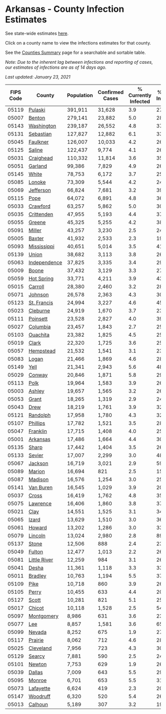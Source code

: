# Arkansas - County Infection Estimates

See state-wide estimates [here](/infections/us-ar).

Click on a county name to view the infections estimates for that county.

See the [Counties Summary](/infections/summary-counties) page for a searchable and sortable table.

*Note: Due to the inherent lag between infections and reporting of cases, our estimates of infections are as of 14 days ago.*

*Last updated: January 23, 2021*

|   FIPS Code |                       County |   Population |   Confirmed Cases |   % Currently Infected |   % Total Infected |
|-------------|------------------------------|--------------|-------------------|------------------------|--------------------|
|       05119 |           [Pulaski](pulaski) |      391,911 |            31,628 |                    3.9 |               27.2 |
|       05007 |             [Benton](benton) |      279,141 |            23,882 |                    5.0 |               28.8 |
|       05143 |     [Washington](washington) |      239,187 |            26,552 |                    4.8 |               37.7 |
|       05131 |       [Sebastian](sebastian) |      127,827 |            12,882 |                    6.1 |               33.4 |
|       05045 |         [Faulkner](faulkner) |      126,007 |            10,033 |                    4.2 |               26.4 |
|       05125 |             [Saline](saline) |      122,437 |             9,774 |                    4.1 |               26.4 |
|       05031 |       [Craighead](craighead) |      110,332 |            11,814 |                    3.6 |               35.5 |
|       05051 |           [Garland](garland) |       99,386 |             7,829 |                    4.9 |               26.2 |
|       05145 |               [White](white) |       78,753 |             6,172 |                    3.7 |               25.5 |
|       05085 |             [Lonoke](lonoke) |       73,309 |             5,544 |                    4.2 |               24.6 |
|       05069 |       [Jefferson](jefferson) |       66,824 |             7,681 |                    3.2 |               39.1 |
|       05115 |                 [Pope](pope) |       64,072 |             6,891 |                    4.8 |               36.0 |
|       05033 |         [Crawford](crawford) |       63,257 |             5,862 |                    5.0 |               30.1 |
|       05035 |     [Crittenden](crittenden) |       47,955 |             5,193 |                    4.4 |               37.7 |
|       05055 |             [Greene](greene) |       45,325 |             5,255 |                    4.2 |               38.1 |
|       05091 |             [Miller](miller) |       43,257 |             3,230 |                    2.5 |               24.8 |
|       05005 |             [Baxter](baxter) |       41,932 |             2,533 |                    2.3 |               19.6 |
|       05093 |   [Mississippi](mississippi) |       40,651 |             5,014 |                    3.5 |               41.5 |
|       05139 |               [Union](union) |       38,682 |             3,113 |                    3.8 |               26.8 |
|       05063 | [Independence](independence) |       37,825 |             3,335 |                    3.4 |               29.5 |
|       05009 |               [Boone](boone) |       37,432 |             3,129 |                    3.3 |               27.1 |
|       05059 |     [Hot Spring](hot-spring) |       33,771 |             4,211 |                    3.9 |               43.8 |
|       05015 |           [Carroll](carroll) |       28,380 |             2,460 |                    3.2 |               28.9 |
|       05071 |           [Johnson](johnson) |       26,578 |             2,363 |                    4.3 |               30.6 |
|       05123 |   [St. Francis](st.-francis) |       24,994 |             3,227 |                    4.6 |               45.9 |
|       05023 |         [Cleburne](cleburne) |       24,919 |             1,670 |                    3.7 |               23.6 |
|       05111 |         [Poinsett](poinsett) |       23,528 |             2,827 |                    4.0 |               39.5 |
|       05027 |         [Columbia](columbia) |       23,457 |             1,843 |                    2.7 |               25.9 |
|       05103 |         [Ouachita](ouachita) |       23,382 |             1,825 |                    4.5 |               25.3 |
|       05019 |               [Clark](clark) |       22,320 |             1,725 |                    3.6 |               25.7 |
|       05057 |       [Hempstead](hempstead) |       21,532 |             1,541 |                    3.1 |               23.3 |
|       05083 |               [Logan](logan) |       21,466 |             1,869 |                    4.6 |               28.7 |
|       05149 |                 [Yell](yell) |       21,341 |             2,943 |                    5.6 |               48.2 |
|       05029 |             [Conway](conway) |       20,846 |             1,871 |                    5.8 |               29.4 |
|       05113 |                 [Polk](polk) |       19,964 |             1,583 |                    3.9 |               26.4 |
|       05003 |             [Ashley](ashley) |       19,657 |             1,565 |                    3.2 |               26.5 |
|       05053 |               [Grant](grant) |       18,265 |             1,319 |                    2.9 |               24.0 |
|       05043 |                 [Drew](drew) |       18,219 |             1,761 |                    3.9 |               32.2 |
|       05121 |         [Randolph](randolph) |       17,958 |             1,780 |                    4.3 |               32.9 |
|       05107 |         [Phillips](phillips) |       17,782 |             1,521 |                    3.5 |               28.8 |
|       05047 |         [Franklin](franklin) |       17,715 |             1,408 |                    4.0 |               25.6 |
|       05001 |         [Arkansas](arkansas) |       17,486 |             1,664 |                    4.4 |               30.7 |
|       05135 |               [Sharp](sharp) |       17,442 |             1,404 |                    3.5 |               26.7 |
|       05133 |             [Sevier](sevier) |       17,007 |             2,299 |                    3.0 |               48.3 |
|       05067 |           [Jackson](jackson) |       16,719 |             3,021 |                    2.9 |               59.1 |
|       05089 |             [Marion](marion) |       16,694 |               821 |                    2.5 |               15.9 |
|       05087 |           [Madison](madison) |       16,576 |             1,254 |                    3.0 |               25.5 |
|       05141 |       [Van Buren](van-buren) |       16,545 |             1,029 |                    3.9 |               20.7 |
|       05037 |               [Cross](cross) |       16,419 |             1,762 |                    4.8 |               35.6 |
|       05075 |         [Lawrence](lawrence) |       16,406 |             1,860 |                    3.8 |               37.6 |
|       05021 |                 [Clay](clay) |       14,551 |             1,525 |                    3.1 |               34.3 |
|       05065 |               [Izard](izard) |       13,629 |             1,510 |                    3.0 |               36.0 |
|       05061 |             [Howard](howard) |       13,202 |             1,286 |                    3.0 |               33.2 |
|       05079 |           [Lincoln](lincoln) |       13,024 |             2,980 |                    2.8 |               89.7 |
|       05137 |               [Stone](stone) |       12,506 |               888 |                    2.4 |               23.7 |
|       05049 |             [Fulton](fulton) |       12,477 |             1,013 |                    2.2 |               26.6 |
|       05081 | [Little River](little-river) |       12,259 |               984 |                    3.1 |               26.9 |
|       05041 |               [Desha](desha) |       11,361 |             1,118 |                    3.3 |               33.3 |
|       05011 |           [Bradley](bradley) |       10,763 |             1,194 |                    5.5 |               37.7 |
|       05109 |                 [Pike](pike) |       10,718 |               860 |                    3.9 |               26.9 |
|       05105 |               [Perry](perry) |       10,455 |               633 |                    4.4 |               20.1 |
|       05127 |               [Scott](scott) |       10,281 |               821 |                    5.1 |               25.8 |
|       05017 |             [Chicot](chicot) |       10,118 |             1,528 |                    2.5 |               54.0 |
|       05097 |     [Montgomery](montgomery) |        8,986 |               631 |                    3.6 |               23.2 |
|       05077 |                   [Lee](lee) |        8,857 |             1,581 |                    3.6 |               65.5 |
|       05099 |             [Nevada](nevada) |        8,252 |               675 |                    1.9 |               27.4 |
|       05117 |           [Prairie](prairie) |        8,062 |               712 |                    4.6 |               28.7 |
|       05025 |       [Cleveland](cleveland) |        7,956 |               723 |                    4.3 |               30.1 |
|       05129 |             [Searcy](searcy) |        7,881 |               590 |                    2.5 |               24.8 |
|       05101 |             [Newton](newton) |        7,753 |               629 |                    1.9 |               26.9 |
|       05039 |             [Dallas](dallas) |        7,009 |               643 |                    5.5 |               29.9 |
|       05095 |             [Monroe](monroe) |        6,701 |               653 |                    5.5 |               31.3 |
|       05073 |       [Lafayette](lafayette) |        6,624 |               419 |                    2.3 |               20.4 |
|       05147 |         [Woodruff](woodruff) |        6,320 |               520 |                    5.4 |               26.5 |
|       05013 |           [Calhoun](calhoun) |        5,189 |               307 |                    3.2 |               19.1 |